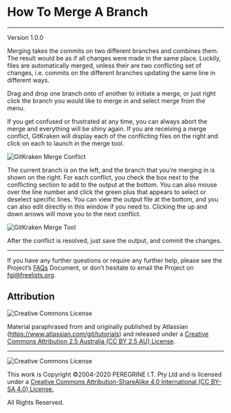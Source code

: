 # How To Merge A Branch

---

Version 1.0.0

Merging takes the commits on two different branches and combines them. The result would be as if all changes were made in the same place. Luckily, files are automatically merged, unless their are two conflicting set of changes, i.e. commits on the different branches updating the same line in different ways.

Drag and drop one branch onto of another to initiate a merge, or just right click the branch you would like to merge in and select merge from the menu.

If you get confused or frustrated at any time, you can always abort the merge and everything will be shiny again. If you are receiving a merge conflict, GitKraken will display each of the conflicting files on the right and click on each to launch in the merge tool.

![GitKraken Merge Conflict](https://support.gitkraken.com/img/documentation/repositories/merge-conflict.png)

The current branch is on the left, and the branch that you&rsquo;re merging in is shown on the right. For each conflict, you check the box next to the conflicting section to add to the output at the bottom. You can also mouse over the line number and click the green plus that appears to select or deselect specific lines. You can view the output file at the bottom, and you can also edit directly in this window if you need to. Clicking the up and down arrows will move you to the next conflict.

![GitKraken Merge Tool](https://support.gitkraken.com/img/documentation/repositories/merge-tool.gif)

After the conflict is resolved, just save the output, and commit the changes.

---

If you have any further questions or require any further help, please see the Project&rsquo;s [FAQs](https://github.com/Dulux-Oz/FGI/tree/master/Project_Documentation/FAQs.md) Document, or don&rsquo;t hesitate to email the Project on <fgi@freelists.org>.

## Attribution

![Creative Commons License](https://i.creativecommons.org/l/by-sa/2.5/au/88x31.png "Creative Commons License")

Material paraphrased from and originally published by Atlassian (https://www.atlassian.com/git/tutorials) and released under a [Creative Commons Attribution 2.5 Australia (CC BY 2.5 AU) License](http://creativecommons.org/licenses/by/2.5/au/).

---

![Creative Commons License](https://i.creativecommons.org/l/by-sa/4.0/88x31.png "Creative Commons License")

This work is Copyright &copy;2004-2020 PEREGRINE I.T. Pty Ltd and is licensed under a [Creative Commons Attribution-ShareAlike 4.0 International (CC BY-SA 4.0) License.](https://creativecommons.org/licenses/by-sa/4.0/)

All Rights Reserved.
